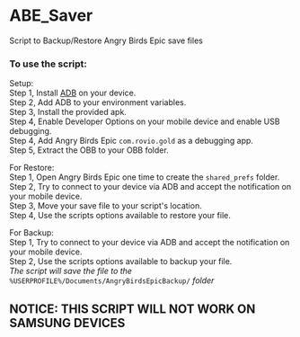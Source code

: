 # ABE_Saver
Script to Backup/Restore Angry Birds Epic save files

### To use the script:

Setup:  
Step 1, Install [ADB](https://developer.android.com/tools/adb) on your device.  
Step 2, Add ADB to your environment variables.  
Step 3, Install the provided apk.  
Step 4, Enable Developer Options on your mobile device and enable USB debugging.  
Step 4, Add Angry Birds Epic `com.rovio.gold` as a debugging app.  
Step 5, Extract the OBB to your OBB folder.  
  
For Restore:  
Step 1, Open Angry Birds Epic one time to create the `shared_prefs` folder.  
Step 2, Try to connect to your device via ADB and accept the notification on your mobile device.  
Step 3, Move your save file to your script's location.  
Step 4, Use the scripts options available to restore your file.  

For Backup:  
Step 1, Try to connect to your device via ADB and accept the notification on your mobile device.  
Step 2, Use the scripts options available to backup your file.  
*The script will save the file to the* `%USERPROFILE%/Documents/AngryBirdsEpicBackup/` *folder*  

## NOTICE: THIS SCRIPT WILL NOT WORK ON SAMSUNG DEVICES
